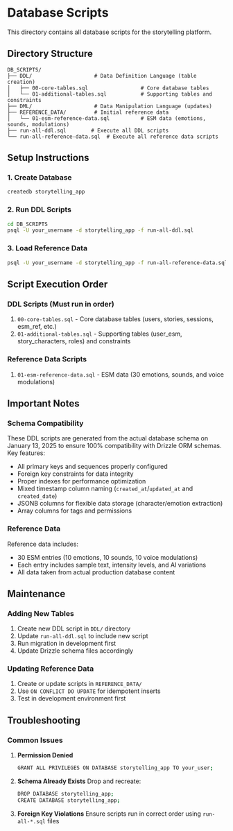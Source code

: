 # Database Scripts

This directory contains all database scripts for the storytelling platform.

## Directory Structure

```
DB_SCRIPTS/
├── DDL/                    # Data Definition Language (table creation)
│   ├── 00-core-tables.sql                 # Core database tables
│   └── 01-additional-tables.sql           # Supporting tables and constraints
├── DML/                    # Data Manipulation Language (updates)
├── REFERENCE_DATA/         # Initial reference data
│   └── 01-esm-reference-data.sql          # ESM data (emotions, sounds, modulations)
├── run-all-ddl.sql        # Execute all DDL scripts
└── run-all-reference-data.sql  # Execute all reference data scripts
```

## Setup Instructions

### 1. Create Database
```bash
createdb storytelling_app
```

### 2. Run DDL Scripts
```bash
cd DB_SCRIPTS
psql -U your_username -d storytelling_app -f run-all-ddl.sql
```

### 3. Load Reference Data
```bash
psql -U your_username -d storytelling_app -f run-all-reference-data.sql
```

## Script Execution Order

### DDL Scripts (Must run in order)
1. `00-core-tables.sql` - Core database tables (users, stories, sessions, esm_ref, etc.)
2. `01-additional-tables.sql` - Supporting tables (user_esm, story_characters, roles) and constraints

### Reference Data Scripts
1. `01-esm-reference-data.sql` - ESM data (30 emotions, sounds, and voice modulations)

## Important Notes

### Schema Compatibility
These DDL scripts are generated from the actual database schema on January 13, 2025 to ensure 100% compatibility with Drizzle ORM schemas. Key features:

- All primary keys and sequences properly configured
- Foreign key constraints for data integrity
- Proper indexes for performance optimization
- Mixed timestamp column naming (`created_at`/`updated_at` and `created_date`)
- JSONB columns for flexible data storage (character/emotion extraction)
- Array columns for tags and permissions

### Reference Data
Reference data includes:
- 30 ESM entries (10 emotions, 10 sounds, 10 voice modulations)
- Each entry includes sample text, intensity levels, and AI variations
- All data taken from actual production database content

## Maintenance

### Adding New Tables
1. Create new DDL script in `DDL/` directory
2. Update `run-all-ddl.sql` to include new script
3. Run migration in development first
4. Update Drizzle schema files accordingly

### Updating Reference Data
1. Create or update scripts in `REFERENCE_DATA/`
2. Use `ON CONFLICT DO UPDATE` for idempotent inserts
3. Test in development environment first

## Troubleshooting

### Common Issues

1. **Permission Denied**
   ```bash
   GRANT ALL PRIVILEGES ON DATABASE storytelling_app TO your_user;
   ```

2. **Schema Already Exists**
   Drop and recreate:
   ```bash
   DROP DATABASE storytelling_app;
   CREATE DATABASE storytelling_app;
   ```

3. **Foreign Key Violations**
   Ensure scripts run in correct order using `run-all-*.sql` files